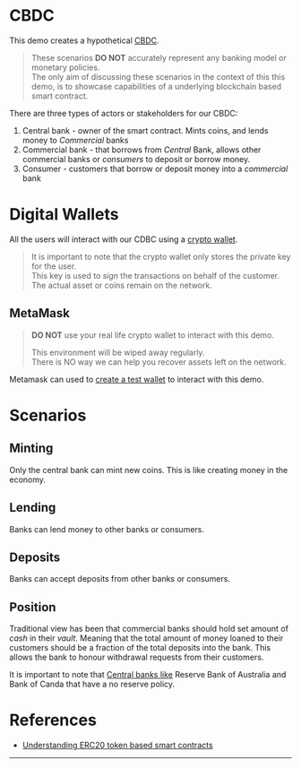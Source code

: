 
# CBDC

This demo creates a hypothetical [CBDC][1].  

> These scenarios **DO NOT** accurately represent any banking model or monetary policies.  
> The only aim of discussing these scenarios in the context of this this demo, is to showcase capabilities of a underlying blockchain based smart contract.

There are three types of actors or stakeholders for our CBDC:

1. Central bank - owner of the smart contract.  Mints coins, and lends money to _Commercial_ banks
2. Commercial bank - that borrows from _Central_ Bank, allows other commercial banks or _consumers_ to deposit or borrow money.
3. Consumer - customers that borrow or deposit money into a _commercial_ bank

# Digital Wallets

All the users will interact with our CDBC using a [crypto wallet][3].

> It is important to note that the crypto wallet only stores the private key for the user.  
> This key is used to _sign_ the transactions on behalf of the customer.
> The actual asset or coins remain on the network.

## MetaMask

> **DO NOT** use your real life crypto wallet to interact with this demo.  
> 
> This environment will be wiped away regularly.  
> There is NO way we can help you recover assets left on the network.

Metamask can used to [create a test wallet][2] to interact with this demo.

# Scenarios

## Minting

Only the central bank can mint new coins.  This is like creating money in the economy.

## Lending

Banks can lend money to other banks or consumers.  

## Deposits

Banks can accept deposits from other banks or consumers.

## Position

Traditional view has been that commercial banks should hold set amount of _cash_ in their _vault_.  Meaning that the total amount of money loaned to their customers should be a fraction of the total deposits into the bank.  This allows the bank to honour withdrawal requests from their customers.  

It is important to note that [Central banks like][4] Reserve Bank of Australia and Bank of Canda that have a no reserve policy.

# References

- [Understanding ERC20 token based smart contracts][5]

---------
[1]: https://www.investopedia.com/terms/c/central-bank-digital-currency-cbdc.asp
[2]: https://www.youtube.com/watch?v=xeIkeB8iUrM
[3]: https://en.wikipedia.org/wiki/Cryptocurrency_wallet
[4]: https://en.wikipedia.org/wiki/Reserve_requirement#Countries_and_districts_without_reserve_requirements
[5]: https://ethereum.org/en/developers/tutorials/understand-the-erc-20-token-smart-contract/#a-basic-implementation-of-erc-20-tokens
